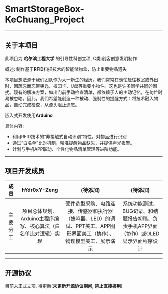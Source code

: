 # SmartStorageBox-KeChuang_Project

 ---

 ## 关于本项目

 此项目为 **哈尔滨工程大学** 的引导性科创立项, C类:创客创意发明制作

 概述: 制作基于**RFID**扫描技术的智能储物盒，防止重要物品遗失

 本项目想法源于我们团队作为大一新生的经历。我们常常在匆忙赶往教室或外出时，因疏忽而忘带钥匙、校园卡、U盘等重要小物件。这也是许多同学共同的困扰。现有的解决方案，如出门前手动检查清单，都依赖于人的主动记忆，在匆忙时易被忽略。因此，我们希望能创造一种被动、强制性的提醒方式：将技术融入物品，自动完成检查，从源头阻止遗忘。

 嵌入式开发使用**Arduino**

 具体内容:
 - 利用RFID技术的“非接触式自动识别”特性，对物品进行识别
 - 通过“白名单”比对机制，精准提醒物品缺失，并提供声光报警。
 - 计划与手机APP联动、个性化物品清单管理等进阶功能。

 ---

 ## 项目开发成员
 |成员|hYdr0xY-Zeng| (待添加) | (待添加) |
 |:--:|:--:|:--:|:--:|
 |主要分工|项目总体规划、Arduino主程序编写、核心算法（白名单比对逻辑）实现|硬件选型采购、电路连接、传感器和执行器（蜂鸣器、LED）的调试、PPT美工、APP图形界面美工（协作）、物理模型美工、展示演示|系统功能测试、BUG记录、和结题报告初稿、负责手机APP界面（协作）或OLED显示界面程序设计|

 ---

 ## 开源协议

 目前未正式立项, 待更新(**未更新开源协议期间, 禁止直接挪用**)
 

